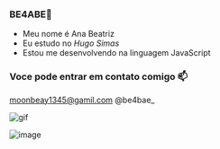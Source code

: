 ### BE4ABE💙

- Meu nome é Ana Beatriz
- Eu estudo no _Hugo Simas_
- Estou me desenvolvendo na linguagem JavaScript

### Voce pode entrar em contato comigo 📫

moonbeay1345@gamil.com
@be4bae_

![gif](https://github.com/be4bae/BE4ABE/assets/145451351/0396df09-8c60-4530-a7f3-fafdcda0fbdf)



![image](https://github.com/be4bae/BE4ABE/assets/145451351/59a92ccd-c0e0-4221-a9af-f6fad5ab450b)

